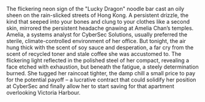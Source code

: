 The flickering neon sign of the "Lucky Dragon" noodle bar cast an oily sheen on the rain-slicked streets of Hong Kong.  A persistent drizzle, the kind that seeped into your bones and clung to your clothes like a second skin, mirrored the persistent headache gnawing at Amelia Chan’s temples.  Amelia, a systems analyst for CyberSec Solutions, usually preferred the sterile, climate-controlled environment of her office.  But tonight, the air hung thick with the scent of soy sauce and desperation, a far cry from the scent of recycled toner and stale coffee she was accustomed to.  The flickering light reflected in the polished steel of her compact, revealing a face etched with exhaustion, but beneath the fatigue, a steely determination burned.  She tugged her raincoat tighter, the damp chill a small price to pay for the potential payoff – a lucrative contract that could solidify her position at CyberSec and finally allow her to start saving for that apartment overlooking Victoria Harbour.
